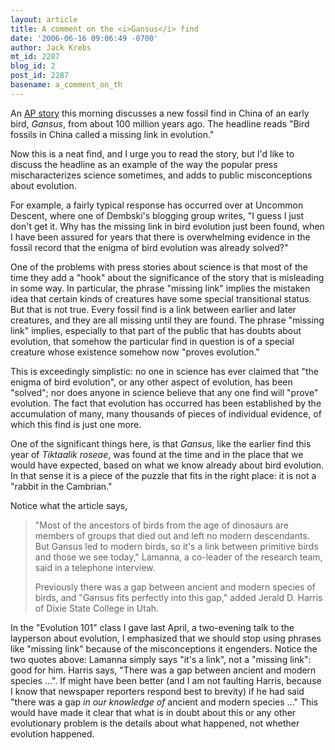 ```yaml
---
layout: article
title: A comment on the <i>Gansus</i> find
date: '2006-06-16 09:06:49 -0700'
author: Jack Krebs
mt_id: 2287
blog_id: 2
post_id: 2287
basename: a_comment_on_th
---
```

An [AP story](http://www.freep.com/apps/pbcs.dll/article?AID=/20060616/NEWS07/606160322/1009) this morning discusses a new fossil find in China of an early bird, _Gansus_, from about 100 million years ago.  The headline reads "Bird fossils in China called a missing link in evolution."

Now this is a neat find, and I urge you to read the story, but I'd like to discuss the headline as an example of the way the popular press mischaracterizes science sometimes, and adds to public misconceptions about evolution.

For example, a fairly typical response has occurred over at Uncommon Descent, where one of Dembski's blogging group writes, "I guess I just don't get it. Why has the missing link in bird evolution just been found, when I have been assured for years that there is overwhelming evidence in the fossil record that the enigma of bird evolution was already solved?"

One of the problems with press stories about science is that most of the time they add a "hook" about the significance of the story that is misleading in some way.  In particular, the phrase "missing link" implies the mistaken idea that certain kinds of creatures have some special transitional status.  But that is not true.  Every fossil find is a link between earlier and later creatures, and they are all missing until they are found.  The phrase "missing link" implies, especially to that part of the public that has doubts about evolution, that somehow the particular find in question is of a special creature whose existence somehow now "proves evolution."

This is exceedingly simplistic: no one in science has ever claimed that "the enigma of bird evolution", or any other aspect of evolution, has been "solved"; nor does anyone in science believe that any one find will "prove" evolution.  The fact that evolution has occurred has been established by the accumulation of many, many thousands of pieces of individual evidence, of which this find is just one more.

One of the significant things here, is that _Gansus_, like the earlier find this year of _Tiktaalik roseae_, was found at the time and in the place that we would have expected, based on what we know already about bird evolution.  In that sense it is a piece of the puzzle that fits in the right place: it is not a "rabbit in the Cambrian."

Notice what the article says,

> "Most of the ancestors of birds from the age of dinosaurs are members of groups that died out and left no modern descendants. But Gansus led to modern birds, so it's a link between primitive birds and those we see today," Lamanna, a co-leader of the research team, said in a telephone interview.
> 
> Previously there was a gap between ancient and modern species of birds, and "Gansus fits perfectly into this gap," added Jerald D. Harris of Dixie State College in Utah.

In the "Evolution 101" class I gave last April, a two-evening talk to the layperson about evolution, I emphasized that we should stop using phrases like "missing link" because of the misconceptions it engenders.  Notice the two quotes above: Lamanna simply says "it's a link", not a "missing link": good for him.  Harris says, "There was a gap between ancient and modern species ...".  If might have been better (and I am not faulting Harris, because I know that newspaper reporters respond best to brevity) if he had said "there was a gap _in our knowledge of_ ancient and modern species ..."  This would have made it clear that what is in doubt about this or any other evolutionary problem is the details about what happened, not whether evolution happened.
